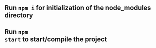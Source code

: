 ## Run <code>npm i</code> for initialization of the node_modules directory

## Run <code>npm start</code> to start/compile the project
